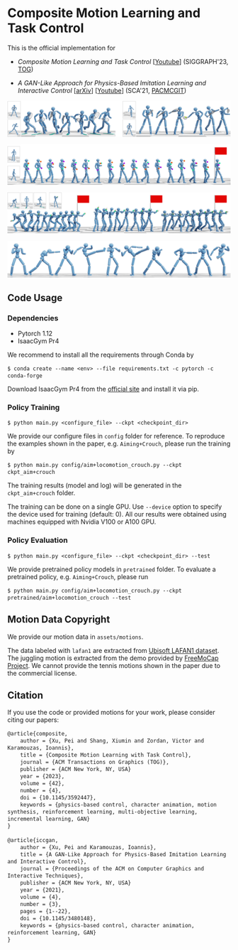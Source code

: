 # Composite Motion Learning and Task Control

This is the official implementation for

- _*Composite Motion Learning and Task Control*_
[[Youtube](https://youtu.be/mcRAxwoTh3E)]
(SIGGRAPH'23, [TOG](https://dl.acm.org/doi/abs/10.1145/3592447))

- _*A GAN-Like Approach for Physics-Based Imitation Learning and Interactive Control*_
[[arXiv](https://arxiv.org/abs/2105.10066)]
[[Youtube](https://www.youtube.com/watch?v=VHMyvDD3B_o)]
(SCA'21, [PACMCGIT](https://dl.acm.org/doi/abs/10.1145/3480148))


![](doc/teaser_tennis.png)

![](doc/teaser_juggling.png)

![](doc/teaser_aiming.png)

![](doc/teaser_fight.png)

## Code Usage

### Dependencies
- Pytorch 1.12
- IsaacGym Pr4

We recommend to install all the requirements through Conda by

    $ conda create --name <env> --file requirements.txt -c pytorch -c conda-forge

Download IsaacGym Pr4 from the [official site](https://developer.nvidia.com/isaac-gym) and install it via pip.

### Policy Training

    $ python main.py <configure_file> --ckpt <checkpoint_dir>

We provide our configure files in `config` folder for reference. To reproduce the examples shown in the paper, e.g. `Aiming+Crouch`, please run the training by

    $ python main.py config/aim+locomotion_crouch.py --ckpt ckpt_aim+crouch

The training results (model and log) will be generated in the `ckpt_aim+crouch` folder.

The training can be done on a single GPU. Use `--device` option to specify the device used for training (default: 0). All our results were obtained using machines equipped with Nvidia V100 or A100 GPU. 


### Policy Evaluation

    $ python main.py <configure_file> --ckpt <checkpoint_dir> --test

We provide pretrained policy models in `pretrained` folder. To evaluate a pretrained policy, e.g. `Aiming+Crouch`, please run

    $ python main.py config/aim+locomotion_crouch.py --ckpt pretrained/aim+locomotion_crouch --test


## Motion Data Copyright
We provide our motion data in `assets/motions`. 

The data labeled with `lafan1` are extracted from [Ubisoft LAFAN1 dataset](https://github.com/ubisoft/ubisoft-laforge-animation-dataset).
The juggling motion is extracted from the demo provided by [FreeMoCap Project](https://github.com/freemocap/freemocap).
We cannot provide the tennis motions shown in the paper due to the commercial license.

## Citation

If you use the code or provided motions for your work, please consider citing our papers:

    @article{composite,
        author = {Xu, Pei and Shang, Xiumin and Zordan, Victor and Karamouzas, Ioannis},
        title = {Composite Motion Learning with Task Control},
        journal = {ACM Transactions on Graphics (TOG)},
        publisher = {ACM New York, NY, USA}
        year = {2023},
        volume = {42},
        number = {4},
        doi = {10.1145/3592447},
        keywords = {physics-based control, character animation, motion synthesis, reinforcement learning, multi-objective learning, incremental learning, GAN}
    }

    @article{iccgan,
        author = {Xu, Pei and Karamouzas, Ioannis},
        title = {A GAN-Like Approach for Physics-Based Imitation Learning and Interactive Control},
        journal = {Proceedings of the ACM on Computer Graphics and Interactive Techniques},
        publisher = {ACM New York, NY, USA}
        year = {2021},
        volume = {4},
        number = {3},
        pages = {1--22},
        doi = {10.1145/3480148},
        keywords = {physics-based control, character animation, reinforcement learning, GAN}
    }
    